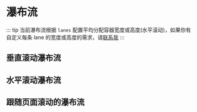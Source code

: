 # 瀑布流

::: tip
当前瀑布流根据 `lanes` 配置平均分配容器宽度或高度(水平滚动)，如果你有自定义每条 lane 的宽度或高度的需求，请[联系我](../../contact)
:::

## 垂直滚动瀑布流

<demo vue="waterfall/vertical.vue" />

## 水平滚动瀑布流

<demo vue="waterfall/horizontal.vue" />

## 跟随页面滚动的瀑布流

<demo vue="waterfall/page.vue" />
